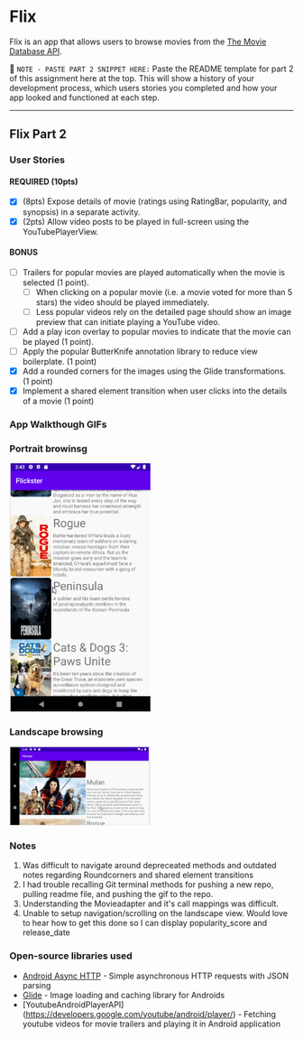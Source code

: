 # Flix
Flix is an app that allows users to browse movies from the [The Movie Database API](http://docs.themoviedb.apiary.io/#).

📝 `NOTE - PASTE PART 2 SNIPPET HERE:` Paste the README template for part 2 of this assignment here at the top. This will show a history of your development process, which users stories you completed and how your app looked and functioned at each step.

---

## Flix Part 2

### User Stories

#### REQUIRED (10pts)
- [x] (8pts) Expose details of movie (ratings using RatingBar, popularity, and synopsis) in a separate activity.
- [x] (2pts) Allow video posts to be played in full-screen using the YouTubePlayerView.

#### BONUS
- [ ] Trailers for popular movies are played automatically when the movie is selected (1 point).
  - [ ] When clicking on a popular movie (i.e. a movie voted for more than 5 stars) the video should be played immediately.
  - [ ] Less popular videos rely on the detailed page should show an image preview that can initiate playing a YouTube video.
- [ ] Add a play icon overlay to popular movies to indicate that the movie can be played (1 point).
- [ ] Apply the popular ButterKnife annotation library to reduce view boilerplate. (1 point)
- [x] Add a rounded corners for the images using the Glide transformations. (1 point)
- [x] Implement a shared element transition when user clicks into the details of a movie (1 point)

### App Walkthough GIFs

### Portrait browinsg
<img src="walkthroughflixls.gif" width=250><br>

### Landscape browsing
<img src="walkthroughflix_landscape.gif" width=250><br>

### Notes
1. Was difficult to navigate around depreceated methods and outdated notes regarding Roundcorners and shared element transitions
2. I had trouble recalling Git terminal methods for pushing a new repo, pulling readme file, and pushing the gif to the repo.
3. Understanding the Movieadapter and it's call mappings was difficult.
4. Unable to setup navigation/scrolling on the landscape view. Would love to hear how to get this done so I can display popularity_score and release_date

### Open-source libraries used

- [Android Async HTTP](https://github.com/codepath/CPAsyncHttpClient) - Simple asynchronous HTTP requests with JSON parsing
- [Glide](https://github.com/bumptech/glide) - Image loading and caching library for Androids
- [YoutubeAndroidPlayerAPI] (https://developers.google.com/youtube/android/player/) - Fetching youtube videos for movie trailers and playing it in Android application
